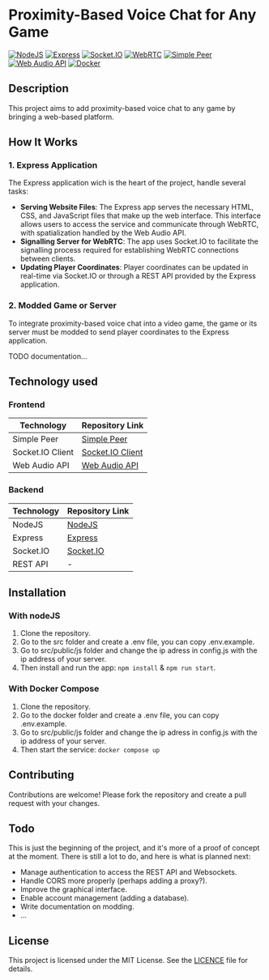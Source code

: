 # Proximity-Based Voice Chat for Any Game
[![NodeJS](https://img.shields.io/badge/NodeJS-339933?logo=nodedotjs&logoColor=white)](https://github.com/nodejs)
[![Express](https://img.shields.io/badge/Express-000000?logo=express&logoColor=white)](https://github.com/expressjs/express)
[![Socket.IO](https://img.shields.io/badge/Socket.IO-010101?logo=socketdotio&logoColor=white)](https://github.com/socketio/socket.io)
[![WebRTC](https://img.shields.io/badge/WebRTC-333333?logo=webrtc&logoColor=white)](https://webrtc.org)
[![Simple Peer](https://img.shields.io/badge/Simple%20Peer-FF4088?logo=webrtc&logoColor=white)](https://github.com/feross/simple-peer)
[![Web Audio API](https://img.shields.io/badge/Web%20Audio%20API-000000?logo=webaudio&logoColor=white)](https://github.com/WebAudio/web-audio-api)
[![Docker](https://img.shields.io/badge/Docker-2496ED?logo=docker&logoColor=white)](https://www.docker.com)

## Description

This project aims to add proximity-based voice chat to any game by bringing a web-based platform.

## How It Works

### 1. Express Application
The Express application  wich is the heart of the project, handle several tasks:
- **Serving Website Files**: The Express app serves the necessary HTML, CSS, and JavaScript files that make up the web interface. This interface allows users to access the service and communicate through WebRTC, with spatialization handled by the Web Audio API.
- **Signalling Server for WebRTC**: The app uses Socket.IO to facilitate the signalling process required for establishing WebRTC connections between clients.
- **Updating Player Coordinates**: Player coordinates can be updated in real-time via Socket.IO or through a REST API provided by the Express application.

### 2. Modded Game or Server
To integrate proximity-based voice chat into a video game, the game or its server must be modded to send player coordinates to the Express application.

TODO documentation...

## Technology used

### Frontend

| Technology       | Repository Link                                                       |
|------------------|-----------------------------------------------------------------------|
| Simple Peer           | [Simple Peer](https://github.com/feross/simple-peer)                  |
| Socket.IO Client | [Socket.IO Client](https://github.com/socketio/socket.io-client)      |
| Web Audio API    | [Web Audio API](https://github.com/WebAudio/web-audio-api)            |

### Backend

| Technology | Repository Link                                       |
|------------|-------------------------------------------------------|
| NodeJS     | [NodeJS](https://github.com/nodejs)                   |
| Express    | [Express](https://github.com/expressjs/express)       |
| Socket.IO  | [Socket.IO](https://github.com/socketio/socket.io)    |
| REST API   | -                                                     |

## Installation
### With nodeJS
1. Clone the repository.
2. Go to the src folder and create a .env file, you can copy .env.example.
3. Go to src/public/js folder and change the ip adress in config.js with the ip address of your server.
4. Then install and run the app: `npm install` & `npm run start`.

### With Docker Compose
1. Clone the repository.
2. Go to the docker folder and create a .env file, you can copy .env.example.
3. Go to src/public/js folder and change the ip adress in config.js with the ip address of your server.
4. Then start the service: `docker compose up`

## Contributing

Contributions are welcome! Please fork the repository and create a pull request with your changes.

## Todo
This is just the beginning of the project, and it's more of a proof of concept at the moment. There is still a lot to do, and here is what is planned next:
 * Manage authentication to access the REST API and Websockets.
 * Handle CORS more properly (perhaps adding a proxy?).
 * Improve the graphical interface.
 * Enable account management (adding a database).
 * Write documentation on modding.
 * ...

## License
This project is licensed under the MIT License. See the [LICENCE](LICENCE.txt) file for details.
